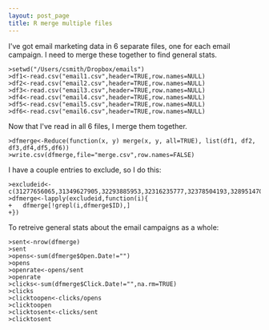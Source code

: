 ```yaml
---
layout: post_page
title: R merge multiple files
---
```


I've got email marketing data in 6 separate files, one for each email campaign. I need to merge these together to find general stats.

	>setwd("/Users/csmith/Dropbox/emails")
	>df1<-read.csv("email1.csv",header=TRUE,row.names=NULL)
	>df2<-read.csv("email2.csv",header=TRUE,row.names=NULL)
	>df3<-read.csv("email3.csv",header=TRUE,row.names=NULL)
	>df4<-read.csv("email4.csv",header=TRUE,row.names=NULL)
	>df5<-read.csv("email5.csv",header=TRUE,row.names=NULL)
	>df6<-read.csv("email6.csv",header=TRUE,row.names=NULL)

Now that I've read in all 6 files, I merge them together.

	>dfmerge<-Reduce(function(x, y) merge(x, y, all=TRUE), list(df1, df2, df3,df4,df5,df6))
	>write.csv(dfmerge,file="merge.csv",row.names=FALSE)

I have a couple entries to exclude, so I do this:

	>excludeid<-c(31277656065,31349627905,32293885953,32316235777,32378504193,32895147009,32982722561,33025049601,33489939457)
	>dfmerge<-lapply(excludeid,function(i){
	+	dfmerge[!grepl(i,dfmerge$ID),]
	+})

To retreive general stats about the email campaigns as a whole:

	>sent<-nrow(dfmerge)
	>sent
	>opens<-sum(dfmerge$Open.Date!="")
	>opens
	>openrate<-opens/sent
	>openrate
	>clicks<-sum(dfmerge$Click.Date!="",na.rm=TRUE)
	>clicks
	>clicktoopen<-clicks/opens
	>clicktoopen
	>clicktosent<-clicks/sent
	>clicktosent